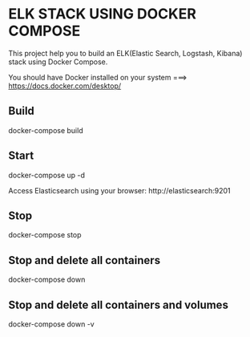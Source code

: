 # ELK STACK USING DOCKER COMPOSE

This project help you to build an ELK(Elastic Search, Logstash, Kibana) stack using Docker Compose.

You should have Docker installed on your system ===> https://docs.docker.com/desktop/

## Build
docker-compose build

## Start 
docker-compose up -d

Access Elasticsearch using your browser: http://elasticsearch:9201

## Stop
docker-compose stop

## Stop and delete all containers
docker-compose down 

## Stop and delete all containers and volumes
docker-compose down -v
